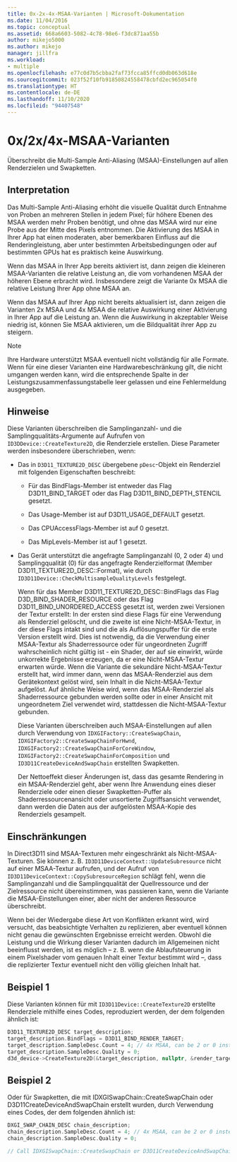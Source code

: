 ```yaml
---
title: 0x-2x-4x-MSAA-Varianten | Microsoft-Dokumentation
ms.date: 11/04/2016
ms.topic: conceptual
ms.assetid: 668a6603-5082-4c78-98e6-f3dc871aa55b
author: mikejo5000
ms.author: mikejo
manager: jillfra
ms.workload:
- multiple
ms.openlocfilehash: e77c0d7b5cbba2faf73fcca85ffcd0db063d618e
ms.sourcegitcommit: 023f52f10fb91850824558478cbfd2ec965054f0
ms.translationtype: HT
ms.contentlocale: de-DE
ms.lasthandoff: 11/10/2020
ms.locfileid: "94407548"
---
```

# <a name="0x2x4x-msaa-variants"></a>0x/2x/4x-MSAA-Varianten
Überschreibt die Multi-Sample Anti-Aliasing (MSAA)-Einstellungen auf allen Renderzielen und Swapketten.

## <a name="interpretation"></a>Interpretation
 Das Multi-Sample Anti-Aliasing erhöht die visuelle Qualität durch Entnahme von Proben an mehreren Stellen in jedem Pixel; für höhere Ebenen des MSAA werden mehr Proben benötigt, und ohne das MSAA wird nur eine Probe aus der Mitte des Pixels entnommen. Die Aktivierung des MSAA in Ihrer App hat einen moderaten, aber bemerkbaren Einfluss auf die Renderingleistung, aber unter bestimmten Arbeitsbedingungen oder auf bestimmten GPUs hat es praktisch keine Auswirkung.

 Wenn das MSAA in Ihrer App bereits aktiviert ist, dann zeigen die kleineren MSAA-Varianten die relative Leistung an, die vom vorhandenen MSAA der höheren Ebene erbracht wird. Insbesondere zeigt die Variante 0x MSAA die relative Leistung Ihrer App ohne MSAA an.

 Wenn das MSAA auf Ihrer App nicht bereits aktualisiert ist, dann zeigen die Varianten 2x MSAA und 4x MSAA die relative Auswirkung einer Aktivierung in Ihrer App auf die Leistung an. Wenn die Auswirkung in akzeptabler Weise niedrig ist, können Sie MSAA aktivieren, um die Bildqualität ihrer App zu steigern.

> [!NOTE]
> Ihre Hardware unterstützt MSAA eventuell nicht vollständig für alle Formate. Wenn für eine dieser Varianten eine Hardwarebeschränkung gilt, die nicht umgangen werden kann, wird die entsprechende Spalte in der Leistungszusammenfassungstabelle leer gelassen und eine Fehlermeldung ausgegeben.

## <a name="remarks"></a>Hinweise
 Diese Varianten überschreiben die Samplinganzahl- und die Samplingqualitäts-Argumente auf Aufrufen von `ID3DDevice::CreateTexture2D`, die Renderziele erstellen. Diese Parameter werden insbesondere überschrieben, wenn:

- Das in `D3D11_TEXTURE2D_DESC` übergebene `pDesc`-Objekt ein Renderziel mit folgenden Eigenschaften beschreibt:

  - Für das BindFlags-Member ist entweder das Flag D3D11_BIND_TARGET oder das Flag D3D11_BIND_DEPTH_STENCIL gesetzt.

  - Das Usage-Member ist auf D3D11_USAGE_DEFAULT gesetzt.

  - Das CPUAccessFlags-Member ist auf 0 gesetzt.

  - Das MipLevels-Member ist auf 1 gesetzt.

- Das Gerät unterstützt die angefragte Samplinganzahl (0, 2 oder 4) und Samplingqualität (0) für das angefragte Renderzielformat (Member D3D11_TEXTURE2D_DESC::Format), wie durch `ID3D11Device::CheckMultisampleQualityLevels` festgelegt.

  Wenn für das Member D3D11_TEXTURE2D_DESC::BindFlags das Flag D3D_BIND_SHADER_RESOURCE oder das Flag D3D11_BIND_UNORDERED_ACCESS gesetzt ist, werden zwei Versionen der Textur erstellt: In der ersten sind diese Flags für eine Verwendung als Renderziel gelöscht, und die zweite ist eine Nicht-MSAA-Textur, in der diese Flags intakt sind und die als Auflösungspuffer für die erste Version erstellt wird. Dies ist notwendig, da die Verwendung einer MSAA-Textur als Shaderressource oder für ungeordneten Zugriff wahrscheinlich nicht gültig ist - ein Shader, der auf sie einwirkt, würde unkorrekte Ergebnisse erzeugen, da er eine Nicht-MSAA-Textur erwarten würde. Wenn die Variante die sekundäre Nicht-MSAA-Textur erstellt hat, wird immer dann, wenn das MSAA-Renderziel aus dem Gerätekontext gelöst wird, sein Inhalt in die Nicht-MSAA-Textur aufgelöst. Auf ähnliche Weise wird, wenn das MSAA-Renderziel als Shaderressource gebunden werden sollte oder in einer Ansicht mit ungeordnetem Ziel verwendet wird, stattdessen die Nicht-MSAA-Textur gebunden.

  Diese Varianten überschreiben auch MSAA-Einstellungen auf allen durch Verwendung von `IDXGIFactory::CreateSwapChain`, `IDXGIFactory2::CreateSwapChainForHwnd`, `IDXGIFactory2::CreateSwapChainForCoreWindow`, `IDXGIFactory2::CreateSwapChainForComposition` und `ID3D11CreateDeviceAndSwapChain` erstellten Swapketten.

  Der Nettoeffekt dieser Änderungen ist, dass das gesamte Rendering in ein MSAA-Renderziel geht, aber wenn Ihre Anwendung eines dieser Renderziele oder einen dieser Swapketten-Puffer als Shaderressourcenansicht oder unsortierte Zugriffsansicht verwendet, dann werden die Daten aus der aufgelösten MSAA-Kopie des Renderziels gesampelt.

## <a name="restrictions-and-limitations"></a>Einschränkungen
 In Direct3D11 sind MSAA-Texturen mehr eingeschränkt als Nicht-MSAA-Texturen. Sie können z. B. `ID3D11DeviceContext::UpdateSubresource` nicht auf einer MSAA-Textur aufrufen, und der Aufruf von `ID3D11DeviceContext::CopySubresourceRegion` schlägt fehl, wenn die Samplinganzahl und die Samplingqualität der Quellressource und der Zielressource nicht übereinstimmen, was passieren kann, wenn die Variante die MSAA-Einstellungen einer, aber nicht der anderen Ressource überschreibt.

 Wenn bei der Wiedergabe diese Art von Konflikten erkannt wird, wird versucht, das beabsichtigte Verhalten zu replizieren, aber eventuell können nicht genau die gewünschten Ergebnisse erreicht werden. Obwohl die Leistung und die Wirkung dieser Varianten dadurch im Allgemeinen nicht beeinflusst werden, ist es möglich – z. B. wenn die Ablaufsteuerung in einem Pixelshader vom genauen Inhalt einer Textur bestimmt wird –, dass die replizierter Textur eventuell nicht den völlig gleichen Inhalt hat.

## <a name="example-1"></a>Beispiel 1
 Diese Varianten können für mit `ID3D11Device::CreateTexture2D` erstellte Renderziele mithilfe eines Codes, reproduziert werden, der dem folgenden ähnlich ist:

```cpp
D3D11_TEXTURE2D_DESC target_description;
target_description.BindFlags = D3D11_BIND_RENDER_TARGET;
target_description.SampleDesc.Count = 4; // 4x MSAA, can be 2 or 0 instead
target_description.SampleDesc.Quality = 0;
d3d_device->CreateTexture2D(&target_description, nullptr, &render_target);
```

## <a name="example-2"></a>Beispiel 2
 Oder für Swapketten, die mit IDXGISwapChain::CreateSwapChain oder D3D11CreateDeviceAndSwapChain erstellt wurden, durch Verwendung eines Codes, der dem folgenden ähnlich ist:

```cpp
DXGI_SWAP_CHAIN_DESC chain_description;
chain_description.SampleDesc.Count = 4; // 4x MSAA, can be 2 or 0 instead
chain_description.SampleDesc.Quality = 0;

// Call IDXGISwapChain::CreateSwapChain or D3D11CreateDeviceAndSwapChain, etc.
```
